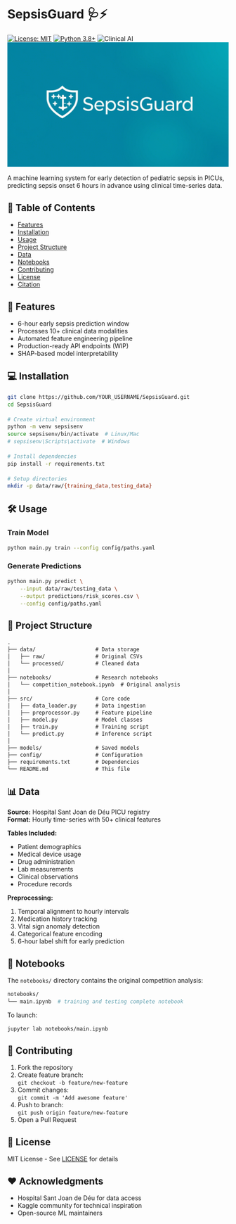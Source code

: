 # SepsisGuard 🩺⚡

[![License: MIT](https://img.shields.io/badge/License-MIT-yellow.svg)](https://opensource.org/licenses/MIT)
[![Python 3.8+](https://img.shields.io/badge/python-3.8+-blue.svg)](https://www.python.org/downloads/)
![Clinical AI](https://img.shields.io/badge/Domain-Clinical_AI-important)
![Banner](data/baneer.png)

A machine learning system for early detection of pediatric sepsis in PICUs, predicting sepsis onset 6 hours in advance using clinical time-series data.

## 📖 Table of Contents
- [Features](#-features)
- [Installation](#-installation)
- [Usage](#-usage)
- [Project Structure](#-project-structure)
- [Data](#-data)
- [Notebooks](#-notebooks)
- [Contributing](#-contributing)
- [License](#-license)
- [Citation](#-citation)

## 🚀 Features
- 6-hour early sepsis prediction window
- Processes 10+ clinical data modalities
- Automated feature engineering pipeline
- Production-ready API endpoints (WIP)
- SHAP-based model interpretability

## 💻 Installation

```bash
git clone https://github.com/YOUR_USERNAME/SepsisGuard.git
cd SepsisGuard

# Create virtual environment
python -m venv sepsisenv
source sepsisenv/bin/activate  # Linux/Mac
# sepsisenv\Scripts\activate  # Windows

# Install dependencies
pip install -r requirements.txt

# Setup directories
mkdir -p data/raw/{training_data,testing_data}
```

## 🛠️ Usage

### Train Model
```bash
python main.py train --config config/paths.yaml
```

### Generate Predictions
```bash
python main.py predict \
    --input data/raw/testing_data \
    --output predictions/risk_scores.csv \
    --config config/paths.yaml
```

## 📂 Project Structure
```
.
├── data/                   # Data storage
│   ├── raw/                # Original CSVs
│   └── processed/          # Cleaned data
│
├── notebooks/              # Research notebooks
│   └── competition_notebook.ipynb  # Original analysis
│
├── src/                    # Core code
│   ├── data_loader.py      # Data ingestion
│   ├── preprocessor.py     # Feature pipeline
│   ├── model.py            # Model classes
│   ├── train.py            # Training script
│   └── predict.py          # Inference script
│
├── models/                 # Saved models
├── config/                 # Configuration
├── requirements.txt        # Dependencies
└── README.md               # This file

```
## 📊 Data
**Source:** Hospital Sant Joan de Déu PICU registry  
**Format:** Hourly time-series with 50+ clinical features  

**Tables Included:**
- Patient demographics
- Medical device usage
- Drug administration
- Lab measurements
- Clinical observations
- Procedure records

**Preprocessing:**
1. Temporal alignment to hourly intervals
2. Medication history tracking
3. Vital sign anomaly detection
4. Categorical feature encoding
5. 6-hour label shift for early prediction

## 📓 Notebooks
The `notebooks/` directory contains the original competition analysis:

```bash
notebooks/
└── main.ipynb  # training and testing complete notebook
```

To launch:
```bash
jupyter lab notebooks/main.ipynb
```

## 🤝 Contributing
1. Fork the repository
2. Create feature branch:  
   `git checkout -b feature/new-feature`
3. Commit changes:  
   `git commit -m 'Add awesome feature'`
4. Push to branch:  
   `git push origin feature/new-feature`
5. Open a Pull Request

## 📜 License
MIT License - See [LICENSE](LICENSE) for details




## ❤️ Acknowledgments
- Hospital Sant Joan de Déu for data access
- Kaggle community for technical inspiration
- Open-source ML maintainers


